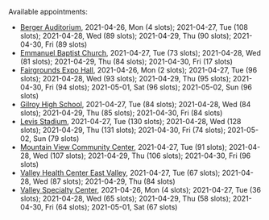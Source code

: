Available appointments:

* [Berger Auditorium](https://schedulecare.sccgov.org/mychartprd/SignupAndSchedule/EmbeddedSchedule?id=132694&vt=1277&dept=101064003), 2021-04-26, Mon (4 slots); 2021-04-27, Tue (108 slots); 2021-04-28, Wed (89 slots); 2021-04-29, Thu (90 slots); 2021-04-30, Fri (89 slots)
* [Emmanuel Baptist Church](https://schedulecare.sccgov.org/mychartprd/SignupAndSchedule/EmbeddedSchedule?id=132871&vt=1277&dept=101064006), 2021-04-27, Tue (73 slots); 2021-04-28, Wed (81 slots); 2021-04-29, Thu (84 slots); 2021-04-30, Fri (17 slots)
* [Fairgrounds Expo Hall](https://schedulecare.sccgov.org/mychartprd/SignupAndSchedule/EmbeddedSchedule?id=132726&vt=1277&dept=101064002), 2021-04-26, Mon (2 slots); 2021-04-27, Tue (96 slots); 2021-04-28, Wed (93 slots); 2021-04-29, Thu (95 slots); 2021-04-30, Fri (94 slots); 2021-05-01, Sat (96 slots); 2021-05-02, Sun (96 slots)
* [Gilroy High School](https://schedulecare.sccgov.org/mychartprd/SignupAndSchedule/EmbeddedSchedule?id=132980&vt=1277&dept=101064008), 2021-04-27, Tue (84 slots); 2021-04-28, Wed (84 slots); 2021-04-29, Thu (85 slots); 2021-04-30, Fri (84 slots)
* [Levis Stadium](https://schedulecare.sccgov.org/mychartprd/SignupAndSchedule/EmbeddedSchedule?id=132723&vt=1277&dept=101064004), 2021-04-27, Tue (130 slots); 2021-04-28, Wed (128 slots); 2021-04-29, Thu (131 slots); 2021-04-30, Fri (74 slots); 2021-05-02, Sun (79 slots)
* [Mountain View Community Center](https://schedulecare.sccgov.org/mychartprd/SignupAndSchedule/EmbeddedSchedule?id=132472&vt=1277&dept=101064001), 2021-04-27, Tue (91 slots); 2021-04-28, Wed (107 slots); 2021-04-29, Thu (106 slots); 2021-04-30, Fri (96 slots)
* [Valley Health Center East Valley](https://schedulecare.sccgov.org/mychartprd/SignupAndSchedule/EmbeddedSchedule?id=132268&vt=1277&dept=101064007), 2021-04-27, Tue (67 slots); 2021-04-28, Wed (87 slots); 2021-04-29, Thu (84 slots)
* [Valley Specialty Center](https://schedulecare.sccgov.org/mychartprd/SignupAndSchedule/EmbeddedSchedule?id=132277&vt=1277&dept=101001072), 2021-04-26, Mon (4 slots); 2021-04-27, Tue (36 slots); 2021-04-28, Wed (65 slots); 2021-04-29, Thu (58 slots); 2021-04-30, Fri (64 slots); 2021-05-01, Sat (67 slots)
